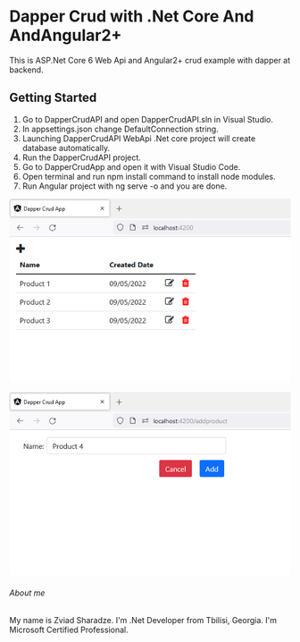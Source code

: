 # Dapper Crud with .Net Core And AndAngular2+

This is ASP.Net Core 6 Web Api and Angular2+ crud example with dapper at backend.

## Getting Started
1. Go to DapperCrudAPI and open DapperCrudAPI.sln in Visual Studio.
1. In appsettings.json change DefaultConnection string.
2. Launching DapperCrudAPI WebApi .Net core project will create database automatically.
3. Run the DapperCrudAPI project.
4. Go to DapperCrudApp and open it with Visual Studio Code.
5. Open terminal and run npm install command to install node modules.
5. Run Angular project with ng serve -o and you are done.

![screenshot](https://github.com/zsharadze/DapperCrudNetCoreAndAngular/blob/master/Capture1.png?raw=true)

![screenshot](https://github.com/zsharadze/DapperCrudNetCoreAndAngular/blob/master/Capture2.png?raw=true)

###### About me
My name is Zviad Sharadze. I'm .Net Developer from Tbilisi, Georgia.
I'm Microsoft Certified Professional.
